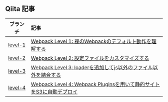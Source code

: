 ## Qiita 記事
| ブランチ | 記事 |
|:--:|:--|
| [level-1](https://github.com/midwhite/webpack-level-up/tree/level-1) | [Webpack Level 1: 裸のWebpackのデフォルト動作を理解する](https://qiita.com/takano-h/items/3240181a83ef5e6f26a6) |
| [level-2](https://github.com/midwhite/webpack-level-up/tree/level-2) | [Webpack Level 2: 設定ファイルをカスタマイズする](https://qiita.com/takano-h/items/a0c6783c79fa38c50673) |
| [level-3](https://github.com/midwhite/webpack-level-up/tree/level-3) | [Webpack Level 3: loaderを追加してjs以外のファイル以外を結合する](https://qiita.com/takano-h/items/1a6a5a0b9d25a677f7d2) |
| [level-4](https://github.com/midwhite/webpack-level-up/tree/level-4) | [Webpack Level 4: Webpack Pluginsを用いて静的サイトをS3に自動デプロイ](https://qiita.com/takano-h/items/abd3fca1514767468878) |
